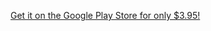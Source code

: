 <a href="https://play.google.com/store/apps/details?id=com.jaredshack.androidtime">Get it on the Google Play Store for only $3.95!</a>
